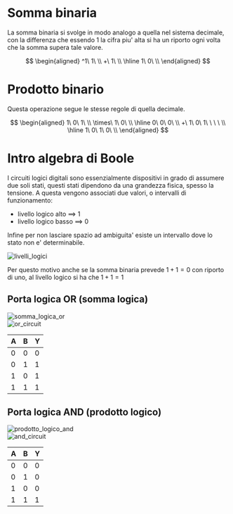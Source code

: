 # Somma binaria  

La somma binaria si svolge in modo analogo a quella nel sistema decimale, con la differenza che essendo 1 la cifra piu' alta si ha un riporto ogni volta che la somma supera tale valore.  

$$
\begin{aligned}
    ^1\ 1\ \\
      +\ 1\ \\
    \hline
    1\ 0\ \\
\end{aligned}
$$

# Prodotto binario  

Questa operazione segue le stesse regole di quella decimale.  

$$
\begin{aligned}
    1\ 0\ 1\ \\
\times\ 1\ 0\ \\
    \hline
      0\ 0\ 0\ \\
    +\ 1\ 0\ 1\ \ \ \ \\
    \hline
      1\ 0\ 1\ 0\ \\
\end{aligned}
$$

# Intro algebra di Boole  

I circuiti logici digitali sono essenzialmente dispositivi in grado di assumere due soli stati, questi stati dipendono da una grandezza fisica, spesso la tensione. A questa vengono associati due valori, o intervalli di funzionamento:  

* livello logico alto $\implies$ 1
* livello logico basso $\implies$ 0

Infine per non lasciare spazio ad ambiguita' esiste un intervallo dove lo stato non e' determinabile.  

![livelli_logici](https://github.com/dennyb87/elettrotecnica-serale/assets/7195133/e0ecda68-3fee-4aaa-83dd-3df90c1e15c4)  

Per questo motivo anche se la somma binaria prevede $1 + 1 = 0$ con riporto di uno, al livello logico si ha che $1 + 1 = 1$  

## Porta logica OR (somma logica)  

![somma_logica_or](https://github.com/dennyb87/elettrotecnica-serale/assets/7195133/7078c519-e6b6-411e-b068-ae319c5360a6)  
![or_circuit](https://github.com/dennyb87/elettrotecnica-serale/assets/7195133/d5a9e7eb-c55a-41c4-ae8c-e662da57e786)  

| A   | B   | Y   |
| --- | --- | --- |
| 0   | 0   | 0   |
| 0   | 1   | 1   |
| 1   | 0   | 1   |
| 1   | 1   | 1   |

## Porta logica AND (prodotto logico)  

![prodotto_logico_and](https://github.com/dennyb87/elettrotecnica-serale/assets/7195133/b8465d23-f11d-4b04-b216-379d58a1c9af)  
![and_circuit](https://github.com/dennyb87/elettrotecnica-serale/assets/7195133/7b9c4651-af4f-4591-8b32-5be1f0480a87)  

| A   | B   | Y   |
| --- | --- | --- |
| 0   | 0   | 0   |
| 0   | 1   | 0   |
| 1   | 0   | 0   |
| 1   | 1   | 1   |
